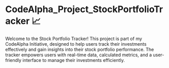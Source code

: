 # CodeAlpha_Project_StockPortfolioTracker 📈
Welcome to the Stock Portfolio Tracker! This project is part of my CodeAlpha Initiative, designed to help users track their investments effectively and gain insights into their stock portfolio performance.
The tracker empowers users with real-time data, calculated metrics, and a user-friendly interface to manage their investments efficiently.
